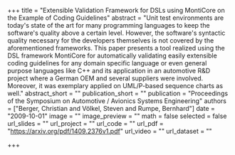 +++
title = "Extensible Validation Framework for DSLs using MontiCore on the Example of Coding Guidelines"
abstract = "Unit test environments are today's state of the art for many programming languages to keep the software's quality above a certain level. However, the software's syntactic quality necessary for the developers themselves is not covered by the aforementioned frameworks. This paper presents a tool realized using the DSL framework MontiCore for automatically validating easily extensible coding guidelines for any domain specific language or even general purpose languages like C++ and its application in an automotive R&D project where a German OEM and several suppliers were involved. Moreover, it was exemplary applied on UML/P-based sequence charts as well."
abstract_short = ""
publication_short = ""
publication = "Proceedings of the Symposium on Automotive / Avionics Systems Engineering"
authors = ["Berger, Christian and Völkel, Steven and Rumpe, Bernhard"]
date = "2009-10-01"
image = ""
image_preview = ""
math = false
selected = false
url_slides = ""
url_project = ""
url_code = ""
url_pdf = "https://arxiv.org/pdf/1409.2376v1.pdf"
url_video = ""
url_dataset = ""

+++
